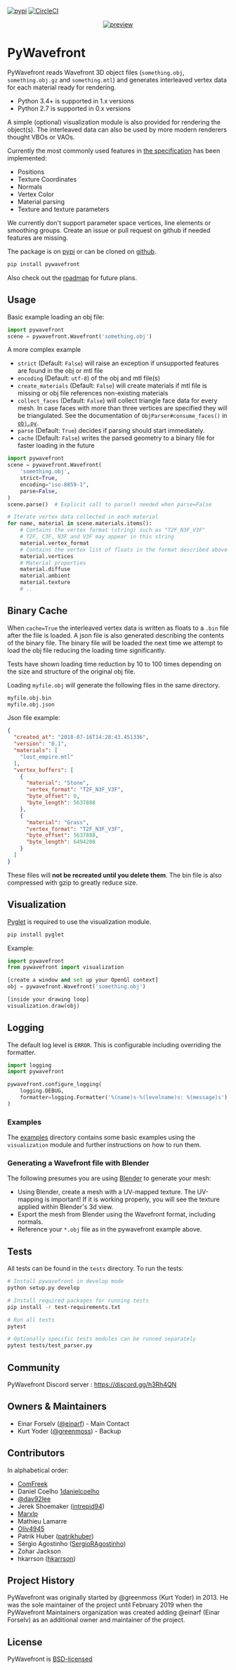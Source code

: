 [![pypi](https://img.shields.io/pypi/v/PyWavefront.svg)](https://pypi.org/project/PyWavefront/)
[![CircleCI](https://circleci.com/gh/pywavefront/PyWavefront.svg?style=svg)](https://circleci.com/gh/pywavefront/PyWavefront)

<div align="center">

[![preview](https://raw.githubusercontent.com/pywavefront/PyWavefront/master/extras/logo.png)](#readme)

</div>

# PyWavefront

PyWavefront reads Wavefront 3D object files (`something.obj`, `something.obj.gz`
and `something.mtl`) and generates interleaved vertex data for each material ready for rendering.

* Python 3.4+ is supported in 1.x versions
* Python 2.7 is supported in 0.x versions

A simple (optional) visualization module is also provided for
rendering the object(s). The interleaved data can also be used by
more modern renderers thought VBOs or VAOs.

Currently the most commonly used features in [the specification](https://en.wikipedia.org/wiki/Wavefront_.obj_file) has
been implemented:

* Positions
* Texture Coordinates
* Normals
* Vertex Color
* Material parsing
* Texture and texture parameters

We currently don't support parameter space vertices, line elements or smoothing groups.
Create an issue or pull request on github if needed features are missing.

The package is on [pypi](https://pypi.org/project/PyWavefront/)
or can be cloned on [github](https://github.com/pywavefront/PyWavefront).

```bash
pip install pywavefront
```

Also check out the [roadmap](https://github.com/pywavefront/PyWavefront/blob/master/ROADMAP.md) for future plans.

## Usage

Basic example loading an obj file:

```python
import pywavefront
scene = pywavefront.Wavefront('something.obj')
```

A more complex example

* `strict` (Default: `False`) will raise an exception if unsupported features are found in the obj or mtl file
* `encoding` (Default: `utf-8`) of the obj and mtl file(s)
* `create_materials` (Default: `False`) will create materials if mtl file is missing or obj file references non-existing materials
* `collect_faces` (Default: `False`) will collect triangle face data for every mesh. In case faces with more than three vertices are specified they will be triangulated. See the documentation of `ObjParser#consume_faces()` in [`obj.py`](https://github.com/pywavefront/PyWavefront/blob/master/pywavefront/obj.py).
* `parse` (Default: `True`) decides if parsing should start immediately.
* `cache` (Default: `False`) writes the parsed geometry to a binary file    for faster loading in the future

```python
import pywavefront
scene = pywavefront.Wavefront(
    'something.obj',
    strict=True,
    encoding="iso-8859-1",
    parse=False,
)
scene.parse()  # Explicit call to parse() needed when parse=False

# Iterate vertex data collected in each material
for name, material in scene.materials.items():
    # Contains the vertex format (string) such as "T2F_N3F_V3F"
    # T2F, C3F, N3F and V3F may appear in this string
    material.vertex_format
    # Contains the vertex list of floats in the format described above
    material.vertices
    # Material properties
    material.diffuse
    material.ambient
    material.texture
    # ..
```

## Binary Cache

When ``cache=True`` the interleaved vertex data is written
as floats to a ``.bin`` file after the file is loaded. A json
file is also generated describing the contents of the binary file.
The binary file will be loaded the next time we attempt to load
the obj file reducing the loading time significantly.

Tests have shown loading time reduction by 10 to 100 times
depending on the size and structure of the original obj file.

Loading ``myfile.obj`` will generate the following files in the
same directory.

```txt
myfile.obj.bin
myfile.obj.json
```

Json file example:

```json
{
  "created_at": "2018-07-16T14:28:43.451336",
  "version": "0.1",
  "materials": [
    "lost_empire.mtl"
  ],
  "vertex_buffers": [
    {
      "material": "Stone",
      "vertex_format": "T2F_N3F_V3F",
      "byte_offset": 0,
      "byte_length": 5637888
    },
    {
      "material": "Grass",
      "vertex_format": "T2F_N3F_V3F",
      "byte_offset": 5637888,
      "byte_length": 6494208
    }
  ]
}
```

These files will **not be recreated until you delete them**.
The bin file is also compressed with gzip to greatly reduce size.

## Visualization

[Pyglet](http://www.pyglet.org/) is required to use the visualization module.

```bash
pip install pyglet
```

Example:

```python
import pywavefront
from pywavefront import visualization

[create a window and set up your OpenGl context]
obj = pywavefront.Wavefront('something.obj')

[inside your drawing loop]
visualization.draw(obj)
```

## Logging

The default log level is `ERROR`. This is configurable including overriding the formatter.

```python
import logging
import pywavefront

pywavefront.configure_logging(
    logging.DEBUG,
    formatter=logging.Formatter('%(name)s-%(levelname)s: %(message)s')
)
```

### Examples

The  [examples](https://github.com/pywavefront/PyWavefront/tree/master/examples)
directory contains some basic examples using the `visualization` module and further
instructions on how to run them.

### Generating a Wavefront file with Blender

The following presumes you are using [Blender](http://www.blender.org/) to generate your mesh:

* Using Blender, create a mesh with a UV-mapped texture. The UV-mapping is important!
  If it is working properly, you will see the texture applied within Blender's 3d view.
* Export the mesh from Blender using the Wavefront format, including normals.
* Reference your `*.obj` file as in the pywavefront example above.

## Tests

All tests can be found in the `tests` directory. To run the tests:

```bash
# Install pywavefront in develop mode
python setup.py develop

# Install required packages for running tests
pip install -r test-requirements.txt

# Run all tests
pytest

# Optionally specific tests modules can be runned separately
pytest tests/test_parser.py
```

## Community

PyWavefront Discord server : https://discord.gg/h3Rh4QN

## Owners & Maintainers

* Einar Forselv ([@einarf](https://github.com/einarf)) - Main Contact
* Kurt Yoder ([@greenmoss](https://github.com/greenmoss/)) - Backup

## Contributors

In alphabetical order:

* [ComFreek](https://github.com/ComFreek)
* Daniel Coelho [1danielcoelho](https://github.com/1danielcoelho)
* [@dav92lee](https://github.com/dav92lee)
* Jerek Shoemaker ([intrepid94](https://github.com/intrepid94))
* [Marxlp](https://github.com/Marxlp)
* Mathieu Lamarre
* [Oliv4945](https://github.com/Oliv4945)
* Patrik Huber ([patrikhuber](https://github.com/patrikhuber))
* Sérgio Agostinho ([SergioRAgostinho](https://github.com/SergioRAgostinho))
* Zohar Jackson
* hkarrson ([hkarrson](https://github.com/hkarrson))

## Project History

PyWavefront was originally started by @greenmoss (Kurt Yoder) in 2013.
He was the sole maintainer of the project until February 2019 when
the PyWavefront Maintainers organization was created adding @einarf
(Einar Forselv) as an additional owner and maintainer of the project.

License
-------

PyWavefront is [BSD-licensed](https://github.com/pywavefront/PyWavefront/blob/master/LICENSE)
